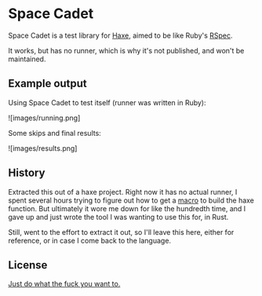 Space Cadet
===========

Space Cadet is a test library for [Haxe](http://haxe.org/),
aimed to be like Ruby's [RSpec](http://rspec.info/).

It works, but has no runner,
which is why it's not published,
and won't be maintained.


Example output
--------------

Using Space Cadet to test itself (runner was written in Ruby):

![images/running.png]


Some skips and final results:

![images/results.png]

History
-------

Extracted this out of a haxe project.
Right now it has no actual runner,
I spent several hours trying to figure
out how to get a [macro](https://gist.github.com/JoshCheek/2fdaba7abdd22aac8c61)
to build the haxe function.
But ultimately it wore me down for like the hundredth time,
and I gave up and just wrote the tool I was wanting to use this for, in Rust.

Still, went to the effort to extract it out,
so I'll leave this here, either for reference,
or in case I come back to the language.


License
-------

[Just do what the fuck you want to.](http://www.wtfpl.net/about/)
